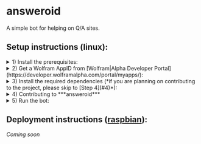 # answeroid

A simple bot for helping on Q/A sites.


## Setup instructions (linux):
<details>
<summary>
1) Install the prerequisites:
</summary>
   * [Python](https://www.python.org/)
   * [virtualenv](https://virtualenv.pypa.io/en/stable/) (optional, but strongly recommended)
   * [pip](https://pypi.python.org/pypi/pip)
</details>

<details>
<summary>
2) Get a Wolfram AppID from [Wolfram|Alpha Developer Portal](https://developer.wolframalpha.com/portal/myapps/):
</summary>
*(At the time of writing, a free app id allows you 2,000 queries per month per app)*
   * Sign into the portal (sign up if you don't have an account already).
   * Click on "Get an AppID"
   * In the popup, fill in the Application Name and Description fields, and click on ***Get AppID***
   * You should now see a ***Your AppID Has Been Created*** prompt with the following fields:
       - APP NAME: *the name you have entered*
       - APPID: **XXXXXX-XXXXXXXXX** - take a note of this app id
       - USAGE TYPE: Personal/Non-commercial Only
   * If you closed the popup before taking down the app id, you can find it again in the [developer portal](https://developer.wolframalpha.com/portal/myapps/index.html). Just click on ***Edit*** under the corresponding app.
   * Now that you have your app id, store it in an environment variable named `WOLF_APP_ID`. You can add it to your profile in order to avoid having to re-export it on every reboot - just add the line below (with your app id) to `~/.profile`.

     ```Shell
export WOLF_APP_ID='XXXXXX-XXXXXXXXX'
     ```
</details>

<details>
<summary>
3) Install the required dependencies (*if you are planning on contributing to the project, please skip to [Step 4](#4)*):
</summary>

1. Create a folder for your project:

    ```Shell
mkdir answeroid
    ```

2. <a name="3-2">Create a virtual environment inside the project folder:</a>
   
    ```Shell
cd answeroid && virtualenv -p python3 ve
    ```
    - `-p` allows you to specify the python executable, this project uses Python 3
    - `ve` is just the name of your virtual environment - you can make it more descriptive, but I tend to use `ve` - short for virtual environment of said project, since it's inside the `project_folder` anyway
3. <a name="3-3">Activate the created virtual environment:</a>

    ```Shell
source ve/bin/activate
    ```
    - You should see a `(ve)` (or the name of your virtual environment if you used something other than `ve`) prepended to your shell prompt. If not please double check the steps above.
4. With the virtual environment active, install answeroid:

    ```Shell
pip install answeroid
    ```
    - This will download answeroid along with all of its dependencies.
</details>

<details>
<summary>
4) <a name="4">Contributing to ***answeroid***</a>
</summary>
If you are going to contribute to ***answeroid***, instead of downloading it from pip, you will have to [fork this repository](https://help.github.com/articles/fork-a-repo/). Once you have forked the repo and cloned your fork, install the dependencies:
   1. Follow the steps [3-2](#3-2) and [3-3](#3-3) above
   2. With the virtual environment active, install all the required dependencies: `pip install -r requirements.txt`. This will download all the dependencies needed to run answeroid.
   3. See [Step 5](#5) for details on testing your changes/running the bot. These instructions will be updated accordingly when I add tests.
   4. When you are happy with your changes, send us a pull request. Pull requests adding new helpers, as well as enhancements to existing helpers are always welcome. Pull requests for Q&A site implementations are judged on a case by case basis.
</details>

<details>
<summary>
5) <a name="5"></a>Run the bot:
</summary>
  *(I'm working on incorporating this bot into a Slack team chat, so a more concrete site example should be available soon)*
   1. Create a subclass of `Site`.
      - The idea is that, when deployed, the bot monitors your activity on said `Site` by periodically calling [`get_viewing_question`](https://github.com/bahrom-matyakubov/answeroid/blob/68b0df82dbdd5322a2d92c4e329a3a28a639e98c/sites/common.py#L30) and scanning your replies on that question. When it finds relevant replies (i.e. `WOLF: query`, `BING: query`, or `GCAL: query`), it sends the `query` to the corresponding provider, and edits your reply with the results from the given provider
   2. Update the import statement in [main](answeroid/answeroid/main.py). Instead of importing `Site` from `sites.common` import your subclass from the module where it is located and update the [`with` clause](https://github.com/bahrom-matyakubov/answeroid/blob/68b0df82dbdd5322a2d92c4e329a3a28a639e98c/answeroid/main.py#L16) accordingly.
   3. With the virtual environment still active, run [main](answeroid/answeroid/main.py): `(ve) _____ $ python answeroid/main.py` (assuming you're in the root directory of the project)
</details>

## Deployment instructions ([raspbian](https://www.raspberrypi.org/downloads/raspbian/)):

*Coming soon*
